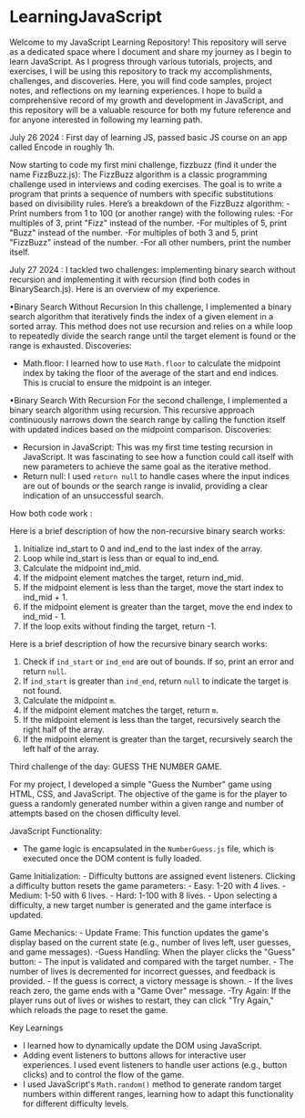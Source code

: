 # LearningJavaScript
Welcome to my JavaScript Learning Repository! This repository will serve as a dedicated space where I document and share my journey as I begin to learn JavaScript. As I progress through various tutorials, projects, and exercises, I will be using this repository to track my accomplishments, challenges, and discoveries. Here, you will find code samples, project notes, and reflections on my learning experiences. I hope to build a comprehensive record of my growth and development in JavaScript, and this repository will be a valuable resource for both my future reference and for anyone interested in following my learning path.

July 26 2024 : First day of learning JS, passed basic JS course on an app called Encode in roughly 1h. 

Now starting to code my first mini challenge, fizzbuzz (find it under the name FizzBuzz.js): The FizzBuzz algorithm is a classic programming challenge used in interviews and coding exercises. The goal is to write a program that prints a sequence of numbers with specific substitutions based on divisibility rules. Here’s a breakdown of the FizzBuzz algorithm:
-Print numbers from 1 to 100 (or another range) with the following rules:
-For multiples of 3, print "Fizz" instead of the number.
-For multiples of 5, print "Buzz" instead of the number.
-For multiples of both 3 and 5, print "FizzBuzz" instead of the number.
-For all other numbers, print the number itself.

July 27 2024 : I tackled two challenges: implementing binary search without recursion and implementing it with recursion (find both codes in BinarySearch.js). Here is an overview of my experience.

•Binary Search Without Recursion
In this challenge, I implemented a binary search algorithm that iteratively finds the index of a given element in a sorted array. This method does not use recursion and relies on a while loop to repeatedly divide the search range until the target element is found or the range is exhausted.
Discoveries:
- Math.floor: I learned how to use `Math.floor` to calculate the midpoint index by taking the floor of the average of the start and end indices. This is crucial to ensure the midpoint is an integer.

•Binary Search With Recursion
For the second challenge, I implemented a binary search algorithm using recursion. This recursive approach continuously narrows down the search range by calling the function itself with updated indices based on the midpoint comparison.
Discoveries:
- Recursion in JavaScript: This was my first time testing recursion in JavaScript. It was fascinating to see how a function could call itself with new parameters to achieve the same goal as the iterative method.
- Return null: I used `return null` to handle cases where the input indices are out of bounds or the search range is invalid, providing a clear indication of an unsuccessful search.


How both code work : 

Here is a brief description of how the non-recursive binary search works:
1. Initialize ind_start to 0 and ind_end to the last index of the array.
2. Loop while ind_start is less than or equal to ind_end.
3. Calculate the midpoint ind_mid.
4. If the midpoint element matches the target, return ind_mid.
5. If the midpoint element is less than the target, move the start index to ind_mid + 1.
6. If the midpoint element is greater than the target, move the end index to ind_mid - 1.
7. If the loop exits without finding the target, return -1.

Here is a brief description of how the recursive binary search works:
1. Check if `ind_start` or `ind_end` are out of bounds. If so, print an error and return `null`.
2. If `ind_start` is greater than `ind_end`, return `null` to indicate the target is not found.
3. Calculate the midpoint `m`.
4. If the midpoint element matches the target, return `m`.
5. If the midpoint element is less than the target, recursively search the right half of the array.
6. If the midpoint element is greater than the target, recursively search the left half of the array.



Third challenge of the day:  GUESS THE NUMBER GAME.

For my project, I developed a simple "Guess the Number" game using HTML, CSS, and JavaScript. The objective of the game is for the player to guess a randomly generated number within a given range and number of attempts based on the chosen difficulty level.

JavaScript Functionality:
   - The game logic is encapsulated in the `NumberGuess.js` file, which is executed once the DOM content is fully loaded.

Game Initialization:
     - Difficulty buttons are assigned event listeners. Clicking a difficulty button resets the game parameters:
       - Easy: 1-20 with 4 lives.
       - Medium: 1-50 with 6 lives.
       - Hard: 1-100 with 8 lives.
     - Upon selecting a difficulty, a new target number is generated and the game interface is updated.

Game Mechanics:
     - Update Frame: This function updates the game's display based on the current state (e.g., number of lives left, user guesses, and game messages).
     -Guess Handling: When the player clicks the "Guess" button:
       - The input is validated and compared with the target number.
       - The number of lives is decremented for incorrect guesses, and feedback is provided.
       - If the guess is correct, a victory message is shown.
       - If the lives reach zero, the game ends with a "Game Over" message.
     -Try Again: If the player runs out of lives or wishes to restart, they can click "Try Again," which reloads the page to reset the game.

Key Learnings
   - I learned how to dynamically update the DOM using JavaScript. 
   - Adding event listeners to buttons allows for interactive user experiences. I used event listeners to handle user actions (e.g., button clicks) and to control the flow of the game.
   - I used JavaScript's `Math.random()` method to generate random target numbers within different ranges, learning how to adapt this functionality for different difficulty levels.
